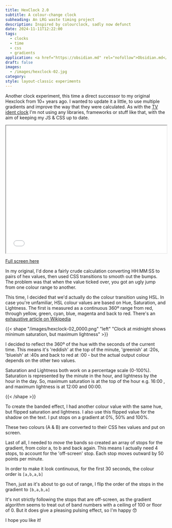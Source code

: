 ```yaml
---
title: HexClock 2.0
subtitle: A colour-change clock
subheading: An LRG waste timing project
description: Inspired by colourclock, sadly now defunct
date: 2024-11-11T12:22:00
tags:
  - clocks
  - time
  - css
  - gradients
application: <a href="https://obsidian.md" rel="nofollow">Obsidian.md</a>
draft: false
images:
  - /images/hexclock-02.jpg
category: 
style: layout-classic experiments
---
```


Another clock experiment, this time a direct successor to my original Hexclock from 10+ years ago. I wanted to update it a little, to use multiple gradients and improve the way that they were calculated. As with the [TV ident clock](tv-ident-clock-01) I'm not using any libraries, frameworks or stuff like that, with the aim of keeping my JS & CSS up to date.

<iframe src="/clocks/hexclock/" width="100%
" height="400px"></iframe>

[Full screen here](/clocks/hexclock)

In my original, I'd done a fairly crude calculation converting HH:MM:SS to pairs of hex values, then used CSS transitions to smooth out the bumps. The problem was that when the value ticked over, you got an ugly jump from one colour range to another.

This time, I decided that we'd actually do the colour transition using HSL. In case you're unfamiliar, HSL colour values are based on Hue, Saturation, and Lightness. The first is measured as a continuous 360º range from red, through yellow, green, cyan, blue, magenta and back to red. There's an [exhaustive article on Wikipedia](https://en.wikipedia.org/wiki/HSL_and_HSV)

{{< shape "/images/hexclock-02_0000.png" "left" "Clock at midnight shows minimum saturation, but maximum lightness" >}}

I decided to reflect the 360º of the hue with the seconds of the current time. This means it's 'reddish' at the top of the minute, 'greenish' at :20s, 'blueish' at :40s and back to red at :00 - but the actual output colour depends on the other two values.

Saturation and Lightness both work on a percentage scale (0-100%). Saturation is represented by the minute in the hour, and lightness by the hour in the day. So, maximum saturation is at the top of the hour e.g. 16:00 , and maximum lightness is at 12:00 and 00:00.

{{< /shape >}}

To create the banded effect, I had another colour value with the same hue, but flipped saturation and lightness. I also use this flipped value for the shadow on the text. I put stops on a gradient at 0%, 50% and 100%.

These two colours (A & B) are converted to their CSS hex values and put on screen.

Last of all, I needed to _move_ the bands so created an array of stops for the gradient, from color a, to b and back again. This means I actually need 4 stops, to account for the 'off-screen' stop. Each stop moves outward by 50 points per minute.

In order to make it look continuous, for the first 30 seconds, the colour order is `[a,b,a,b]`

Then, just as it's about to go out of range, I flip the order of the stops in the gradient to `[b,a,b,a]`

It's not strictly following the stops that are off-screen, as the gradient algorithm seems to treat out of band numbers with a ceiling of 100 or floor of 0. But it does give a pleasing pulsing effect, so I'm happy 😙

I hope you like it!

